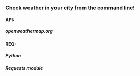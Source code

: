 ### Check weather in your city from the command line!

#### API:
##### openweathermap.org

#### REQ:
##### Python
##### Requests module